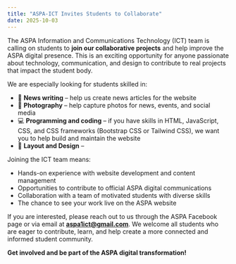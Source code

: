 ```yaml
---
title: "ASPA-ICT Invites Students to Collaborate"
date: 2025-10-03
---
```


The ASPA Information and Communications Technology (ICT) team is calling on students to **join our collaborative projects** and help improve the ASPA digital presence. This is an exciting opportunity for anyone passionate about technology, communication, and design to contribute to real projects that impact the student body.  

We are especially looking for students skilled in:  

- 📰 **News writing** – help us create news articles for the website  
- 📸 **Photography** – help capture photos for news, events, and social media  
- 💻 **Programming and coding** – if you have skills in HTML, JavaScript, CSS, and CSS frameworks (Bootstrap CSS or Tailwind CSS), we want you to help build and maintain the website  
- 🎨 **Layout and Design** – 

Joining the ICT team means:  

- Hands-on experience with website development and content management  
- Opportunities to contribute to official ASPA digital communications  
- Collaboration with a team of motivated students with diverse skills  
- The chance to see your work live on the ASPA website  

If you are interested, please reach out to us through the ASPA Facebook page or via email at **aspa1ict@gmail.com**. We welcome all students who are eager to contribute, learn, and help create a more connected and informed student community.  

**Get involved and be part of the ASPA digital transformation!**
